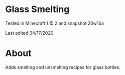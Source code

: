 # Glass Smelting

Tested in Minecraft 1.15.2 and snapshot 20w16a

Last edited 04/17/2020

# About

Adds smelting and unsmelting recipes for glass bottles.

